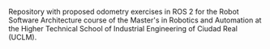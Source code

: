 Repository with proposed odometry exercises in ROS 2 for the Robot Software Architecture course of the Master's in Robotics and Automation at the Higher Technical School of Industrial Engineering of Ciudad Real (UCLM).

